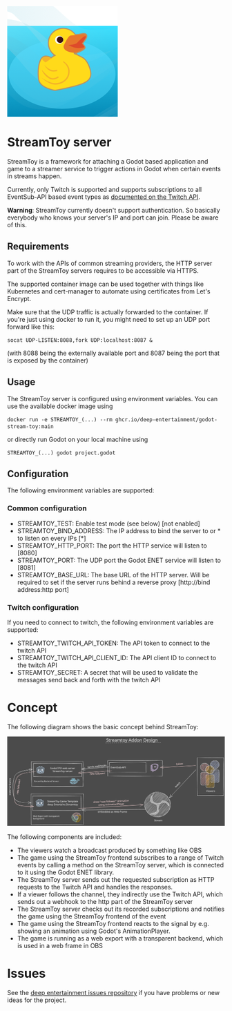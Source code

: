 ![](docs/logo.png)
# StreamToy server
StreamToy is a framework for attaching a Godot based application and game to a streamer service to trigger actions in Godot when certain events in streams happen.

Currently, only Twitch is supported and supports subscriptions to all EventSub-API based event types as [documented on the Twitch API](https://dev.twitch.tv/docs/eventsub/eventsub-subscription-types).

**Warning**: StreamToy currently doesn't support authentication. So basically everybody who knows your server's IP and port can join. Please be aware of this.

## Requirements

To work with the APIs of common streaming providers, the HTTP server part of the StreamToy servers requires to be accessible via HTTPS.

The supported container image can be used together with things like Kubernetes and cert-manager to automate using certificates from Let's Encrypt.

Make sure that the UDP traffic is actually forwarded to the container. If you're just using docker to run it, you might need to set up an UDP port forward like this:

    socat UDP-LISTEN:8088,fork UDP:localhost:8087 &

(with 8088 being the externally available port and 8087 being the port that is exposed by the container)

## Usage

The StreamToy server is configured using environment variables. You can use the available docker image using

    docker run -e STREAMTOY_(...) --rm ghcr.io/deep-entertainment/godot-stream-toy:main

or directly run Godot on your local machine using

    STREAMTOY_(...) godot project.godot

## Configuration

The following environment variables are supported:

### Common configuration

- STREAMTOY_TEST: Enable test mode (see below) [not enabled]
- STREAMTOY_BIND_ADDRESS: The IP address to bind the server to or * to listen on every IPs [*]
- STREAMTOY_HTTP_PORT: The port the HTTP service will listen to [8080]
- STREAMTOY_PORT: The UDP port the Godot ENET service will listen to [8081]
- STREAMTOY_BASE_URL: The base URL of the HTTP server. Will be required to set if the server runs behind a reverse proxy [http://bind address:http port]

### Twitch configuration

If you need to connect to twitch, the following environment variables are supported:

- STREAMTOY_TWITCH_API_TOKEN: The API token to connect to the twitch API
- STREAMTOY_TWITCH_API_CLIENT_ID: The API client ID to connect to the twitch API
- STREAMTOY_SECRET: A secret that will be used to validate the messages send back and forth with the twitch API

# Concept

The following diagram shows the basic concept behind StreamToy:

![](docs/Drawing%202022-01-22%2014.15.37.excalidraw.svg)

The following components are included:

- The viewers watch a broadcast produced by something like OBS
- The game using the StreamToy frontend subscribes to a range of Twitch events by calling a method on the StreamToy server, which is connected to it using the Godot ENET library.
- The StreamToy server sends out the requested subscription as HTTP requests to the Twitch API and handles the responses.
- If a viewer follows the channel, they indirectly use the Twitch API, which sends out a webhook to the http part of the StreamToy server
- The StreamToy server checks out its recorded subscriptions and notifies the game using the StreamToy frontend of the event
- The game using the StreamToy frontend reacts to the signal by e.g. showing an animation  using Godot's AnimationPlayer.
- The game is running as a web export with a transparent backend, which is used in a web frame in OBS

# Issues

See the [deep entertainment issues repository](https://github.com/deep-entertainment/issues/issues) if you have problems or new ideas for the project.
